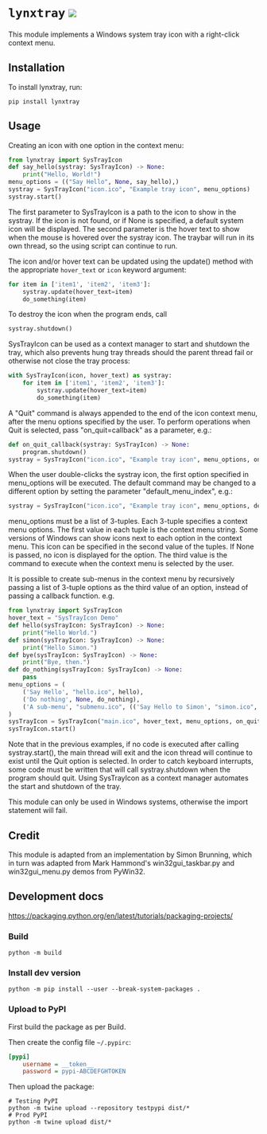 # `lynxtray` [![](https://img.shields.io/pypi/v/lynxtray)](https://pypi.org/project/lynxtray/)

This module implements a Windows system tray icon with a right-click context menu.

## Installation

To install lynxtray, run:

```
pip install lynxtray
```

## Usage

Creating an icon with one option in the context menu:

```python
from lynxtray import SysTrayIcon
def say_hello(systray: SysTrayIcon) -> None:
	print("Hello, World!")
menu_options = (("Say Hello", None, say_hello),)
systray = SysTrayIcon("icon.ico", "Example tray icon", menu_options)
systray.start()
```

The first parameter to SysTrayIcon is a path to the icon to show in the systray. If the icon is not found, or
if None is specified, a default system icon will be displayed.
The second parameter is the hover text to show when the mouse is hovered over the systray icon.
The traybar will run in its own thread, so the using script can continue to run.

The icon and/or hover text can be updated using the update() method with the appropriate `hover_text` or `icon` keyword argument:

```python
for item in ['item1', 'item2', 'item3']:
	systray.update(hover_text=item)
	do_something(item)
```

To destroy the icon when the program ends, call

```python
systray.shutdown()
```

SysTrayIcon can be used as a context manager to start and shutdown the tray, which also prevents hung tray threads should the parent thread fail or otherwise not close the tray process:

```python
with SysTrayIcon(icon, hover_text) as systray:
	for item in ['item1', 'item2', 'item3']:
		systray.update(hover_text=item)
		do_something(item)
```

A "Quit" command is always appended to the end of the icon context menu, after the menu options specified by the user.
To perform operations when Quit is selected, pass "on_quit=callback" as a parameter, e.g.:

```python
def on_quit_callback(systray: SysTrayIcon) -> None:
	program.shutdown()
systray = SysTrayIcon("icon.ico", "Example tray icon", menu_options, on_quit=on_quit_callback)
```

When the user double-clicks the systray icon, the first option specified in menu_options will be executed. The default
command may be changed to a different option by setting the parameter "default_menu_index", e.g.:

```python
systray = SysTrayIcon("icon.ico", "Example tray icon", menu_options, default_menu_index=2)
```

menu_options must be a list of 3-tuples. Each 3-tuple specifies a context menu options. The first value in each tuple
is the context menu string.
Some versions of Windows can show icons next to each option in the context menu. This icon can be specified in
the second value of the tuples. If None is passed, no icon is displayed for the option.
The third value is the command to execute when the context menu is selected by the user.

It is possible to create sub-menus in the context menu by recursively passing a list of 3-tuple options as the third
value of an option, instead of passing a callback function. e.g.

```python
from lynxtray import SysTrayIcon
hover_text = "SysTrayIcon Demo"
def hello(sysTrayIcon: SysTrayIcon) -> None:
	print("Hello World.")
def simon(sysTrayIcon: SysTrayIcon) -> None:
	print("Hello Simon.")
def bye(sysTrayIcon: SysTrayIcon) -> None:
	print("Bye, then.")
def do_nothing(sysTrayIcon: SysTrayIcon) -> None:
	pass
menu_options = (
	('Say Hello', "hello.ico", hello),
	('Do nothing', None, do_nothing),
	('A sub-menu', "submenu.ico", (('Say Hello to Simon', "simon.ico", simon), ('Do nothing', None, do_nothing)))
)
sysTrayIcon = SysTrayIcon("main.ico", hover_text, menu_options, on_quit=bye, default_menu_index=1)
sysTrayIcon.start()
```

Note that in the previous examples, if no code is executed after calling systray.start(), the main thread will
exit and the icon thread will continue to exist until the Quit option is selected. In order to catch keyboard
interrupts, some code must be written that will call systray.shutdown when the program should quit.
Using SysTrayIcon as a context manager automates the start and shutdown of the tray.

This module can only be used in Windows systems, otherwise the import statement will fail.

## Credit

This module is adapted from an implementation by Simon Brunning, which in turn was adapted from Mark Hammond's
win32gui_taskbar.py and win32gui_menu.py demos from PyWin32.

## Development docs

https://packaging.python.org/en/latest/tutorials/packaging-projects/

### Build

```shell
python -m build
```

### Install dev version

```shell
python -m pip install --user --break-system-packages .
```

### Upload to PyPI

First build the package as per Build.

Then create the config file `~/.pypirc`:
```ini
[pypi]
	username = __token__
	password = pypi-ABCDEFGHTOKEN
```

Then upload the package:
```shell
# Testing PyPI
python -m twine upload --repository testpypi dist/*
# Prod PyPI
python -m twine upload dist/*
```
